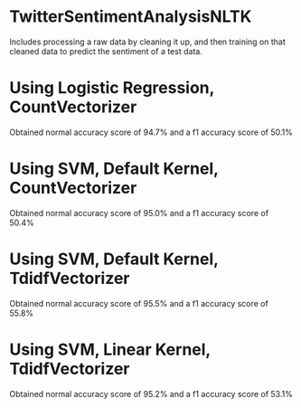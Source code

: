 # TwitterSentimentAnalysisNLTK
Includes processing a raw data by cleaning it up, and then training on that cleaned data to predict the sentiment of a test data.

# Using Logistic Regression, CountVectorizer
Obtained normal accuracy score of 94.7% and a f1 accuracy score of 50.1%

# Using SVM, Default Kernel, CountVectorizer
Obtained normal accuracy score of 95.0% and a f1 accuracy score of 50.4%

# Using SVM, Default Kernel, TdidfVectorizer
Obtained normal accuracy score of 95.5% and a f1 accuracy score of 55.8%

# Using SVM, Linear Kernel, TdidfVectorizer
Obtained normal accuracy score of 95.2% and a f1 accuracy score of 53.1%
